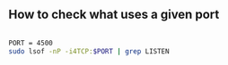 ## How to check what uses a given port

```sh

PORT = 4500
sudo lsof -nP -i4TCP:$PORT | grep LISTEN

```
